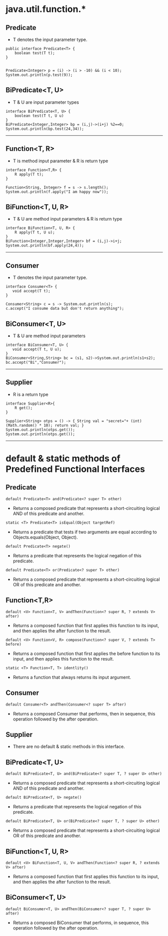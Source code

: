 # java.util.function.*

## Predicate<T>
*  T denotes the input parameter type.
```
public interface Predicate<T> {
    boolean test(T t);
}


Predicate<Integer> p = (i) -> (i > -10) && (i < 10);
System.out.println(p.test(9));
```

## BiPredicate<T, U>
* T & U are input parameter types
```
interface BiPredicate<T, U> {
    boolean test(T t, U u)
}
BiPredicate<Integer,Integer> bp = (i,j)->(i+j) %2==0; 
System.out.println(bp.test(24,34)); 
```

---
## Function<T, R> 
* T is method input parameter & R is return type

```
interface Function<T,R> { 
    R apply(T t);
}

Function<String, Integer> f = s -> s.length(); 
System.out.println(f.apply("I am happy now")); 
```

## BiFunction<T, U, R>
* T & U are method input parameters & R is return type
```
interface BiFunction<T, U, R> {
    R apply(T t, U u);
}
BiFunction<Integer,Integer,Integer> bf = (i,j)->i+j; 
System.out.println(bf.apply(24,4));
```
---

## Consumer<T> 
*  T denotes the input parameter type.
```
interface Consumer<T> {
   void accept(T t);
}

Consumer<String> c = s -> System.out.println(s); 
c.accept("I consume data but don't return anything"); 
```

## BiConsumer<T, U>
* T & U are method input parameters
```
interface BiConsumer<T, U> {
   void accept(T t, U u);
}
BiConsumer<String,String> bc = (s1, s2)->System.out.println(s1+s2); 
bc.accept("Bi","Consumer"); 
```
---
## Supplier<R> 
*  R is a return type
```
interface Supplier<R>{
    R get();
}

Supplier<String> otps = () -> { String val = "secret="+ (int) (Math.random() * 10); return val; }
System.out.println(otps.get());
System.out.println(otps.get());
```
---

# default & static methods of Predefined Functional Interfaces

## Predicate<T>
```
default Predicate<T> and(Predicate<? super T> other)
```
* Returns a composed predicate that represents a short-circuiting logical AND of this predicate and another.

```
static <T> Predicate<T> isEqual(Object targetRef)
```
* Returns a predicate that tests if two arguments are equal according to Objects.equals(Object, Object).

```
default Predicate<T> negate()
```
* Returns a predicate that represents the logical negation of this predicate.

```
default Predicate<T> or(Predicate<? super T> other)
```
* Returns a composed predicate that represents a short-circuiting logical OR of this predicate and another.

## Function<T,R>
```
default <V> Function<T, V> andThen(Function<? super R, ? extends V> after)
```
* Returns a composed function that first applies this function to its input, and then applies the after function to the result.

```
default <V> Function<V, R> compose(Function<? super V, ? extends T> before)
```
* Returns a composed function that first applies the before function to its input, and then applies this function to the result.

```
static <T> Function<T, T> identlity()
```
* Returns a function that always returns its input argument.

## Consumer<T>
```
default Consumer<T> andThen(Consumer<? super T> after)
```
* Returns a composed Consumer that performs, then in sequence, this operation followed by the after operation.

## Supplier<R>
* There are no default & static methods in this interface.

## BiPredicate<T, U>
```
default BiPredicate<T, U> and(BiPredicate<? super T, ? super U> other)
```
* Returns a composed predicate that represents a short-circuiting logical AND of this predicate and another.

```
default BiPredicate<T, U> negate()
```
* Returns a predicate that represents the logical negation of this predicate.

```
default BiPredicate<T, U> or(BiPredicate<? super T, ? super U> other)
```
* Returns a composed predicate that represents a short-circuiting logical OR of this predicate and another.


## BiFunction<T, U, R>
```
default <V> BiFunction<T, U, V> andThen(Function<? super R, ? extends V> after)
```
* Returns a composed function that first applies this function to its input, and then applies the after function to the result.


## BiConsumer<T, U>
```
default BiConsumer<T, U> andThen(BiConsumer<? super T, ? super U> after)
```
* Returns a composed BiConsumer that performs, in sequence, this operation followed by the after operation.